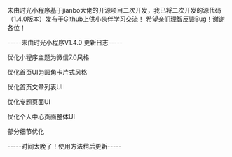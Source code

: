未由时光小程序基于jianbo大佬的开源项目二次开发，我已将二次开发的源代码（1.4.0版本）发布于Github上供小伙伴学习交流！
希望亲们理智反馈Bug！谢谢各位！

-----未由时光小程序V1.4.0 更新日志-----

优化小程序主题为微信7.0风格

优化首页UI为圆角卡片式风格

优化首页文章列表UI

优化专题页面UI

优化个人中心页面整体UI

部分细节优化

-----时间太晚了！使用方法稍后更新-----
